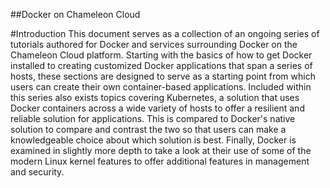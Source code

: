 ##Docker on Chameleon Cloud

#Introduction
This document serves as a collection of an ongoing series of tutorials authored for Docker and services surrounding Docker on the Chameleon Cloud platform. Starting with the basics of how to get Docker installed to creating customized Docker applications that span a series of hosts, these sections are designed to serve as a starting point from which users can create their own container-based applications. Included within this series also exists topics covering Kubernetes, a solution that uses Docker containers across a wide variety of hosts to offer a resilient and reliable solution for applications. This is compared to Docker's native solution to compare and contrast the two so that users can make a knowledgeable choice about which solution is best. Finally, Docker is examined in slightly more depth to take a look at their use of some of the modern Linux kernel features to offer additional features in management and security.

